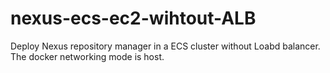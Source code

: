 # nexus-ecs-ec2-wihtout-ALB
Deploy Nexus repository manager in a ECS cluster without Loabd balancer. The docker networking mode is host.
